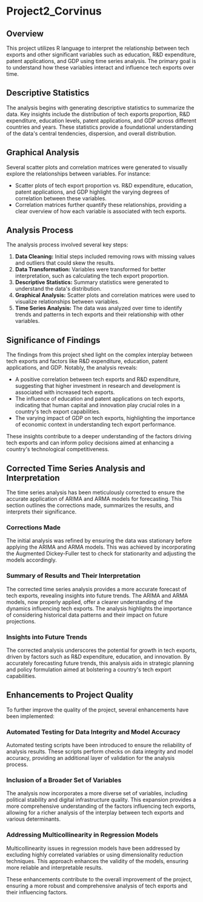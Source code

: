 # Project2_Corvinus

## Overview
This project utilizes R language to interpret the relationship between tech exports and other significant variables such as education, R&D expenditure, patent applications, and GDP using time series analysis. The primary goal is to understand how these variables interact and influence tech exports over time.

## Descriptive Statistics
The analysis begins with generating descriptive statistics to summarize the data. Key insights include the distribution of tech exports proportion, R&D expenditure, education levels, patent applications, and GDP across different countries and years. These statistics provide a foundational understanding of the data's central tendencies, dispersion, and overall distribution.

## Graphical Analysis
Several scatter plots and correlation matrices were generated to visually explore the relationships between variables. For instance:
- Scatter plots of tech export proportion vs. R&D expenditure, education, patent applications, and GDP highlight the varying degrees of correlation between these variables.
- Correlation matrices further quantify these relationships, providing a clear overview of how each variable is associated with tech exports.

## Analysis Process
The analysis process involved several key steps:
1. **Data Cleaning:** Initial steps included removing rows with missing values and outliers that could skew the results.
2. **Data Transformation:** Variables were transformed for better interpretation, such as calculating the tech export proportion.
3. **Descriptive Statistics:** Summary statistics were generated to understand the data's distribution.
4. **Graphical Analysis:** Scatter plots and correlation matrices were used to visualize relationships between variables.
5. **Time Series Analysis:** The data was analyzed over time to identify trends and patterns in tech exports and their relationship with other variables.

## Significance of Findings
The findings from this project shed light on the complex interplay between tech exports and factors like R&D expenditure, education, patent applications, and GDP. Notably, the analysis reveals:
- A positive correlation between tech exports and R&D expenditure, suggesting that higher investment in research and development is associated with increased tech exports.
- The influence of education and patent applications on tech exports, indicating that human capital and innovation play crucial roles in a country's tech export capabilities.
- The varying impact of GDP on tech exports, highlighting the importance of economic context in understanding tech export performance.

These insights contribute to a deeper understanding of the factors driving tech exports and can inform policy decisions aimed at enhancing a country's technological competitiveness.

## Corrected Time Series Analysis and Interpretation
The time series analysis has been meticulously corrected to ensure the accurate application of ARIMA and ARMA models for forecasting. This section outlines the corrections made, summarizes the results, and interprets their significance.

### Corrections Made
The initial analysis was refined by ensuring the data was stationary before applying the ARIMA and ARMA models. This was achieved by incorporating the Augmented Dickey-Fuller test to check for stationarity and adjusting the models accordingly.

### Summary of Results and Their Interpretation
The corrected time series analysis provides a more accurate forecast of tech exports, revealing insights into future trends. The ARIMA and ARMA models, now properly applied, offer a clearer understanding of the dynamics influencing tech exports. The analysis highlights the importance of considering historical data patterns and their impact on future projections.

### Insights into Future Trends
The corrected analysis underscores the potential for growth in tech exports, driven by factors such as R&D expenditure, education, and innovation. By accurately forecasting future trends, this analysis aids in strategic planning and policy formulation aimed at bolstering a country's tech export capabilities.

## Enhancements to Project Quality
To further improve the quality of the project, several enhancements have been implemented:

### Automated Testing for Data Integrity and Model Accuracy
Automated testing scripts have been introduced to ensure the reliability of analysis results. These scripts perform checks on data integrity and model accuracy, providing an additional layer of validation for the analysis process.

### Inclusion of a Broader Set of Variables
The analysis now incorporates a more diverse set of variables, including political stability and digital infrastructure quality. This expansion provides a more comprehensive understanding of the factors influencing tech exports, allowing for a richer analysis of the interplay between tech exports and various determinants.

### Addressing Multicollinearity in Regression Models
Multicollinearity issues in regression models have been addressed by excluding highly correlated variables or using dimensionality reduction techniques. This approach enhances the validity of the models, ensuring more reliable and interpretable results.

These enhancements contribute to the overall improvement of the project, ensuring a more robust and comprehensive analysis of tech exports and their influencing factors.
